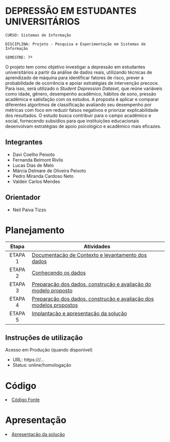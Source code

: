 # DEPRESSÃO EM ESTUDANTES UNIVERSITÁRIOS

`CURSO: Sistemas de Informação`

`DISCIPLINA: Projeto - Pesquisa e Experimentação em Sistemas de Informação`

`SEMESTRE: 7º`

O projeto tem como objetivo investigar a depressão em estudantes universitários a partir da análise de dados reais, utilizando técnicas de aprendizado de máquina para identificar fatores de risco, prever a probabilidade de ocorrência e apoiar estratégias de intervenção precoce. Para isso, será utilizado o *Student Depression Dataset*, que reúne variáveis como idade, gênero, desempenho acadêmico, hábitos de sono, pressão acadêmica e satisfação com os estudos. A proposta é aplicar e comparar diferentes algoritmos de classificação avaliando seu desempenho por métricas com foco em reduzir falsos negativos e priorizar explicabilidade dos resultados. O estudo busca contribuir para o campo acadêmico e social, fornecendo subsídios para que instituições educacionais desenvolvam estratégias de apoio psicológico e acadêmico mais eficazes.

## Integrantes

* Davi Coelho Peixoto
* Fernanda Belmont Rivlis
* Lucas Dias de Melo
* Márcia Delmare de Oliveira Peixoto
* Pedro Miranda Cardoso Neto
* Valdeir Carlos Mendes

## Orientador

* Neil Paiva Tizzo

# Planejamento

| Etapa         | Atividades |
|  :----:   | ----------- |
| ETAPA 1         |[Documentação de Contexto e levantamento dos dados](docs/contexto.md) <br> |
| ETAPA 2         |[Conhecendo os dados](docs/conhecendo-dados.md) <br> |
| ETAPA 3         |[Preparação dos dados, construção e avaliação do modelo proposto](docs/construindo-modelo.md) |
| ETAPA 4         |[Preparação dos dados, construção e avaliação dos modelos propostos](docs/construindo-modelos.md) |
| ETAPA 5         |[Implantação e apresentação da solução](docs/implantação-apresentacao.md) <br>  |
## Instruções de utilização

Acesso em Produção (quando disponível)
* URL: https://<seu-dominio>/...
* Status: online/homologação

# Código

<li><a href="src/README.md"> Código Fonte</a></li>

# Apresentação

<li><a href="presentation/README.md"> Apresentação da solução</a></li>
